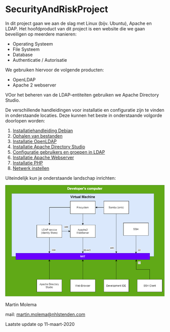 # SecurityAndRiskProject

In dit project gaan we aan de slag met Linux (bijv. Ubuntu), Apache en LDAP. Het hoofdproduct van dit project is een website die we gaan beveiligen op meerdere manieren:
  * Operating Systeem
  * File Systeem
  * Database
  * Authenticatie / Autorisatie

We gebruiken hiervoor de volgende producten:
  * OpenLDAP
  * Apache 2 webserver
  
VOor het beheren van de LDAP-entiteiten gebruiken we Apache Directory Studio. 

De verschillende handleidingen voor installatie en configuratie zijn te vinden in onderstaande locaties. Deze kunnen
het beste in onderstaande volgorde doorlopen worden:
  1. [Installatiehandleiding Debian]( ./DebianInstall/README.md )
  1. [Ophalen van bestanden](./GIT/README.md)
  1. [Installatie OpenLDAP](./OpenLDAP/README.md)
  1. [Installatie Apache Directory Studio](./ApacheLDAPStudio/README.md)
  1. [Configuratie gebruikers en groepen in LDAP](./ConfigLDAP/README.md)
  1. [Installatie Apache Webserver](./ApacheWebServer/README.md)
  1. [Installatie PHP](./php/README.md)
  1. [Netwerk instellen](./Netwerk/README.md)
  
Uiteindelijk kun je onderstaande landschap inrichten:

![Landschap](images/VirtueleMachine.png)  


Martin Molema

mail: [martin.molema@nhlstenden.com](mailto:martin.molema@nhlstenden.com)

Laatste update op 11-maart-2020
  

